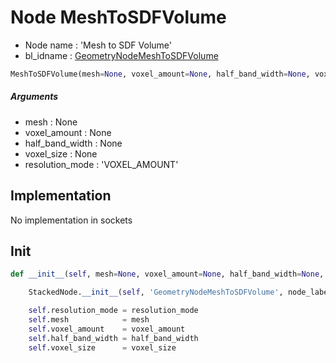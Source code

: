 # Node MeshToSDFVolume

- Node name : 'Mesh to SDF Volume'
- bl_idname : [GeometryNodeMeshToSDFVolume](https://docs.blender.org/api/current/bpy.types.{bl_idname}.html)


``` python
MeshToSDFVolume(mesh=None, voxel_amount=None, half_band_width=None, voxel_size=None, resolution_mode='VOXEL_AMOUNT', node_label=None, node_color=None)
```
##### Arguments

- mesh : None
- voxel_amount : None
- half_band_width : None
- voxel_size : None
- resolution_mode : 'VOXEL_AMOUNT'

## Implementation

No implementation in sockets

## Init

``` python
def __init__(self, mesh=None, voxel_amount=None, half_band_width=None, voxel_size=None, resolution_mode='VOXEL_AMOUNT', node_label=None, node_color=None):

    StackedNode.__init__(self, 'GeometryNodeMeshToSDFVolume', node_label=node_label, node_color=node_color)

    self.resolution_mode = resolution_mode
    self.mesh            = mesh
    self.voxel_amount    = voxel_amount
    self.half_band_width = half_band_width
    self.voxel_size      = voxel_size
```
